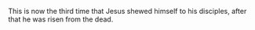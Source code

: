 This is now the third time that Jesus shewed himself to his disciples, after that he was risen from the dead.
